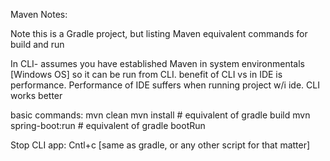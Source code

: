 Maven Notes:

Note this is a Gradle project, but listing Maven equivalent commands for build and run

In CLI- assumes you have established Maven in system environmentals [Windows OS] so it can be run from CLI.
benefit of CLI vs in IDE is performance.  Performance of IDE suffers when running project w/i ide.  CLI works better

basic commands:
mvn clean
mvn install			 # equivalent of gradle build
mvn spring-boot:run  # equivalent of gradle bootRun

Stop CLI app: 
Cntl+c  [same as gradle, or any other script for that matter]